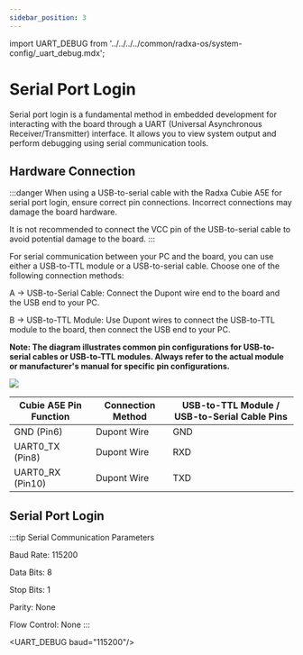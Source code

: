 ```yaml
---
sidebar_position: 3
---
```


import UART_DEBUG from '../../../../common/radxa-os/system-config/\_uart_debug.mdx';

# Serial Port Login

Serial port login is a fundamental method in embedded development for interacting with the board through a UART (Universal Asynchronous Receiver/Transmitter) interface. It allows you to view system output and perform debugging using serial communication tools.

## Hardware Connection

:::danger
When using a USB-to-serial cable with the Radxa Cubie A5E for serial port login, ensure correct pin connections. Incorrect connections may damage the board hardware.

It is not recommended to connect the VCC pin of the USB-to-serial cable to avoid potential damage to the board.
:::

For serial communication between your PC and the board, you can use either a USB-to-TTL module or a USB-to-serial cable. Choose one of the following connection methods:

A -> USB-to-Serial Cable: Connect the Dupont wire end to the board and the USB end to your PC.

B -> USB-to-TTL Module: Use Dupont wires to connect the USB-to-TTL module to the board, then connect the USB end to your PC.

**Note: The diagram illustrates common pin configurations for USB-to-serial cables or USB-to-TTL modules. Always refer to the actual module or manufacturer's manual for specific pin configurations.**

<div style={{textAlign: 'center'}}>
  <img src="/img/cubie/a5e/a5e_debug.webp" style={{width: '100%', maxWidth: '1200px'}} />
</div>

| Cubie A5E Pin Function | Connection Method | USB-to-TTL Module / USB-to-Serial Cable Pins |
| ---------------------- | ----------------- | -------------------------------------------- |
| GND (Pin6)             | Dupont Wire       | GND                                          |
| UART0_TX (Pin8)        | Dupont Wire       | RXD                                          |
| UART0_RX (Pin10)       | Dupont Wire       | TXD                                          |

## Serial Port Login

:::tip Serial Communication Parameters

Baud Rate: 115200

Data Bits: 8

Stop Bits: 1

Parity: None

Flow Control: None
:::

<UART_DEBUG baud="115200"/>
